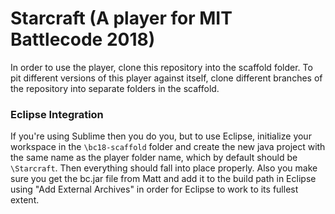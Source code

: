 # Starcraft (A player for MIT Battlecode 2018)

In order to use the player, clone this repository into the scaffold folder.  To pit different versions of this player against itself, clone different branches of the repository into separate folders in the scaffold.


### Eclipse Integration

If you're using Sublime then you do you, but to use Eclipse, initialize your workspace in the `\bc18-scaffold` folder and create the new java project with the same name as the player folder name, which by default should be `\Starcraft`.  Then everything should fall into place properly.  Also you make sure you get the bc.jar file from Matt and add it to the build path in Eclipse using "Add External Archives" in order for Eclipse to work to its fullest extent.